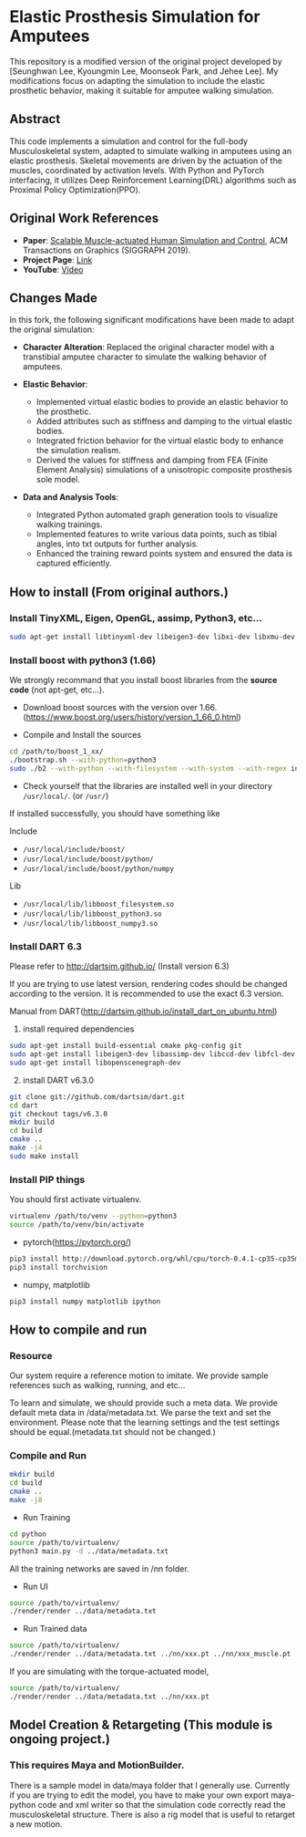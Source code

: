 # Elastic Prosthesis Simulation for Amputees

This repository is a modified version of the original project developed by [Seunghwan Lee, Kyoungmin Lee, Moonseok Park, and Jehee Lee]. My modifications focus on adapting the simulation to include the elastic prosthetic behavior, making it suitable for amputee walking simulation.

## Abstract

This code implements a simulation and control for the full-body Musculoskeletal system, adapted to simulate walking in amputees using an elastic prosthesis. Skeletal movements are driven by the actuation of the muscles, coordinated by activation levels. With Python and PyTorch interfacing, it utilizes Deep Reinforcement Learning(DRL) algorithms such as Proximal Policy Optimization(PPO).

## Original Work References

- **Paper**: [Scalable Muscle-actuated Human Simulation and Control](http://mrl.snu.ac.kr/research/ProjectScalable/Paper.pdf), ACM Transactions on Graphics (SIGGRAPH 2019).
- **Project Page**: [Link](http://mrl.snu.ac.kr/research/ProjectScalable/Page.htm)
- **YouTube**: [Video](https://youtu.be/a3jfyJ9JVeM)

## Changes Made

In this fork, the following significant modifications have been made to adapt the original simulation:

- **Character Alteration**: Replaced the original character model with a transtibial amputee character to simulate the walking behavior of amputees.

- **Elastic Behavior**: 
  - Implemented virtual elastic bodies to provide an elastic behavior to the prosthetic.
  - Added attributes such as stiffness and damping to the virtual elastic bodies.
  - Integrated friction behavior for the virtual elastic body to enhance the simulation realism.
  - Derived the values for stiffness and damping from FEA (Finite Element Analysis) simulations of a unisotropic composite prosthesis sole model.

- **Data and Analysis Tools**:
  - Integrated Python automated graph generation tools to visualize walking trainings.
  - Implemented features to write various data points, such as tibial angles, into txt outputs for further analysis.
  - Enhanced the training reward points system and ensured the data is captured efficiently.

## How to install (From original authors.)

### Install TinyXML, Eigen, OpenGL, assimp, Python3, etc...

```bash
sudo apt-get install libtinyxml-dev libeigen3-dev libxi-dev libxmu-dev freeglut3-dev libassimp-dev libpython3-dev python3-tk python3-numpy virtualenv ipython3 cmake-curses-gui
```

### Install boost with python3 (1.66)

We strongly recommand that you install boost libraries from the **source code**
(not apt-get, etc...).

- Download boost sources with the version over 1.66.(https://www.boost.org/users/history/version_1_66_0.html)

- Compile and Install the sources

```bash
cd /path/to/boost_1_xx/
./bootstrap.sh --with-python=python3
sudo ./b2 --with-python --with-filesystem --with-system --with-regex install
```

- Check yourself that the libraries are installed well in your directory `/usr/local/`. (or `/usr/`)

If installed successfully, you should have something like

Include

* `/usr/local/include/boost/`
* `/usr/local/include/boost/python/`
* `/usr/local/include/boost/python/numpy`

Lib 

* `/usr/local/lib/libboost_filesystem.so`
* `/usr/local/lib/libboost_python3.so`
* `/usr/local/lib/libboost_numpy3.so`


### Install DART 6.3

Please refer to http://dartsim.github.io/ (Install version 6.3)

If you are trying to use latest version, rendering codes should be changed according to the version. It is recommended to use the exact 6.3 version.

Manual from DART(http://dartsim.github.io/install_dart_on_ubuntu.html)
1. install required dependencies

```bash
sudo apt-get install build-essential cmake pkg-config git
sudo apt-get install libeigen3-dev libassimp-dev libccd-dev libfcl-dev libboost-regex-dev libboost-system-dev
sudo apt-get install libopenscenegraph-dev
```
2. install DART v6.3.0

```bash
git clone git://github.com/dartsim/dart.git
cd dart
git checkout tags/v6.3.0
mkdir build
cd build
cmake ..
make -j4
sudo make install
```

### Install PIP things

You should first activate virtualenv.
```bash
virtualenv /path/to/venv --python=python3
source /path/to/venv/bin/activate
```
- pytorch(https://pytorch.org/)

```bash
pip3 install http://download.pytorch.org/whl/cpu/torch-0.4.1-cp35-cp35m-linux_x86_64.whl 
pip3 install torchvision
```

- numpy, matplotlib

```bash
pip3 install numpy matplotlib ipython
```

## How to compile and run

### Resource

Our system require a reference motion to imitate. We provide sample references such as walking, running, and etc... 

To learn and simulate, we should provide such a meta data. We provide default meta data in /data/metadata.txt. We parse the text and set the environment. Please note that the learning settings and the test settings should be equal.(metadata.txt should not be changed.)


### Compile and Run

```bash
mkdir build
cd build
cmake .. 
make -j8
```

- Run Training
```bash
cd python
source /path/to/virtualenv/
python3 main.py -d ../data/metadata.txt
```

All the training networks are saved in /nn folder.

- Run UI
```bash
source /path/to/virtualenv/
./render/render ../data/metadata.txt
```

- Run Trained data
```bash
source /path/to/virtualenv/
./render/render ../data/metadata.txt ../nn/xxx.pt ../nn/xxx_muscle.pt
```

If you are simulating with the torque-actuated model, 
```bash
source /path/to/virtualenv/
./render/render ../data/metadata.txt ../nn/xxx.pt
```


## Model Creation & Retargeting (This module is ongoing project.)

### This requires Maya and MotionBuilder.

There is a sample model in data/maya folder that I generally use. Currently if you are trying to edit the model, you have to make your own export maya-python code and xml writer so that the simulation code correctly read the musculoskeletal structure. 
There is also a rig model that is useful to retarget a new motion. 
